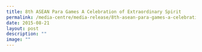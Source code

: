 ```yaml
---
title: 8th ASEAN Para Games A Celebration of Extraordinary Spirit
permalink: /media-centre/media-release/8th-asean-para-games-a-celebration-of-extraordinary-spirit/
date: 2015-08-21
layout: post
description: ""
image: ""
---
```

